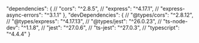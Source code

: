 "dependencies": {
      // "cors": "^2.8.5",
      // "express": "^4.17.1",
      // "express-async-errors": "^3.1.1"
    },
    "devDependencies": {
      // "@types/cors": "^2.8.12",
      // "@types/express": "^4.17.13",
      // "@types/jest": "^26.0.23",
      // "ts-node-dev": "^1.1.8",
      // "jest": "^27.0.6",
      // "ts-jest": "^27.0.3",
      // "typescript": "^4.4.4"
    }